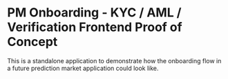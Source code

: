 # PM Onboarding - KYC / AML / Verification Frontend Proof of Concept

This is a standalone application to demonstrate how the onboarding flow in a future prediction market application could look like.